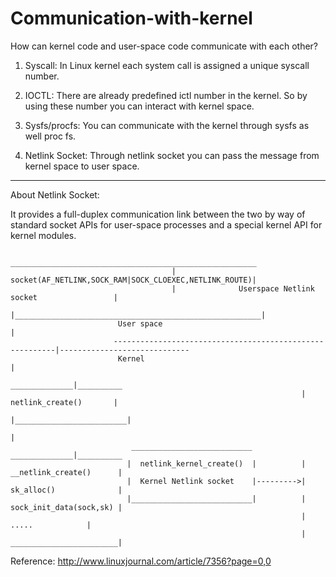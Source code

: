 # Communication-with-kernel
How can kernel code and user-space code communicate with each other?

1. Syscall: In Linux kernel each system call is assigned a unique syscall number. 

2. IOCTL: There are already predefined ictl number in the kernel. So by using these number you can interact with kernel space. 

3. Sysfs/procfs: You can communicate with the kernel through sysfs as well proc fs. 

4. Netlink Socket: Through netlink socket you can pass the message from kernel space to user space.

------------------------------------------------------------------------------------------------------------------------------------------
About Netlink Socket:

It provides a full-duplex communication link between the two by way of standard socket APIs for user-space processes and a special kernel API for kernel modules. 

                                         _______________________________________________________
                                        | socket(AF_NETLINK,SOCK_RAM|SOCK_CLOEXEC,NETLINK_ROUTE)|
                                        |              Userspace Netlink socket                 |
                                        |_______________________________________________________|
                            User space                                              |    
                           ---------------------------------------------------------|-----------------------------
                            Kernel                                                  |    
                                                                      ______________|__________
                                                                     |  netlink_create()       |                
                                                                     |_________________________|
                                                                                    |
                               ___________________________            ______________|__________
                              |  netlink_kernel_create()  |          | __netlink_create()      |
                              |  Kernel Netlink socket    |--------->| sk_alloc()              |
                              |___________________________|          | sock_init_data(sock,sk) |
                                                                     |        .....            |
                                                                     | ________________________|
                                                                                      

Reference:
          http://www.linuxjournal.com/article/7356?page=0,0
            
